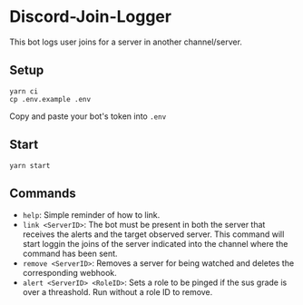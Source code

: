 # Discord-Join-Logger
This bot logs user joins for a server in another channel/server.

## Setup
```
yarn ci
cp .env.example .env
```

Copy and paste your bot's token into `.env`

## Start
```
yarn start
```

## Commands
- `help`: Simple reminder of how to link.
- `link <ServerID>`: The bot must be present in both the server that receives the alerts and the target observed server. This command will start loggin the joins of the server indicated into the channel where the command has been sent.
- `remove <ServerID>`: Removes a server for being watched and deletes the corresponding webhook.
- `alert <ServerID> <RoleID>`: Sets a role to be pinged if the sus grade is over a threashold. Run without a role ID to remove.

